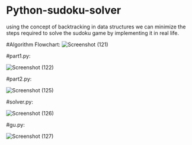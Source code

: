 # Python-sudoku-solver
using the concept of backtracking in data structures we can minimize the steps required to solve the sudoku game by implementing it in real life.

#Algorithm Flowchart:
![Screenshot (121)](https://user-images.githubusercontent.com/91774301/182792683-60217064-6ff4-43f9-8734-8e312e052e15.png)

#part1.py:

![Screenshot (122)](https://user-images.githubusercontent.com/91774301/182792794-733f1261-0a1f-4ad6-bb4b-150261636a5b.png)

#part2.py:

![Screenshot (125)](https://user-images.githubusercontent.com/91774301/182792854-79b00dd0-4649-4efe-b837-56a629e3051a.png)

#solver.py:

![Screenshot (126)](https://user-images.githubusercontent.com/91774301/182792974-aebfccaf-92d1-4b44-b149-c5d31e6740dd.png)

#gu.py:

![Screenshot (127)](https://user-images.githubusercontent.com/91774301/182793074-345950ca-f9f7-4a77-bae4-d2a318e3b509.png)


